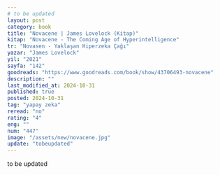 ```yaml
---
# to be updated
layout: post
category: book
title: "Novacene | James Lovelock (Kitap)"
kitap: "Novacene - The Coming Age of Hyperintelligence"
tr: "Novasen - Yaklaşan Hiperzeka Çağı"
yazar: "James Lovelock"
yil: "2021"
sayfa: "142"
goodreads: "https://www.goodreads.com/book/show/43706493-novacene"
description: ""
last_modified_at: 2024-10-31
published: true
posted: 2024-10-31
tag: "yapay zeka"
reread: "no"
rating: "4"
eng: ""
num: "447"
image: "/assets/new/novacene.jpg"
update: "tobeupdated"
---
```


to be updated
